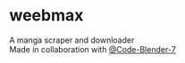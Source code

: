 # weebmax
A manga scraper and downloader\
Made in collaboration with [@Code-Blender-7](https://github.com/Code-Blender-7)
